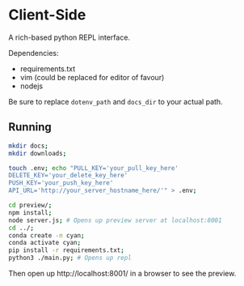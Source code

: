 # Client-Side

A rich-based python REPL interface.

Dependencies:
- requirements.txt
- vim (could be replaced for editor of favour)
- nodejs

Be sure to replace `dotenv_path` and `docs_dir` to your actual path.

## Running

```sh
mkdir docs;
mkdir downloads;

touch .env; echo "PULL_KEY='your_pull_key_here'
DELETE_KEY='your_delete_key_here'
PUSH_KEY='your_push_key_here'
API_URL='http://your_server_hostname_here/'" > .env;

cd preview/;
npm install;
node server.js; # Opens up preview server at localhost:8001
cd ../;
conda create -n cyan;
conda activate cyan;
pip install -r requirements.txt;
python3 ./main.py; # Opens up repl
```

Then open up http://localhost:8001/ in a browser to see the preview.
